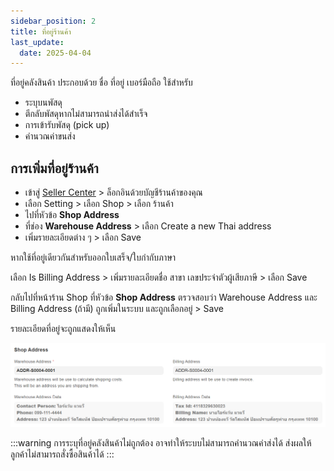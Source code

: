 ```yaml
---
sidebar_position: 2
title: ที่อยู่ร้านค้า
last_update:
  date: 2025-04-04
---
```



ที่อยู่คลังสินค้า ประกอบด้วย ชื่อ ที่อยู่ เบอร์มือถือ ใช้สำหรับ 
- ระบุบนพัสดุ 
- ตีกลับพัสดุหากไม่สามารถนำส่งได้สำเร็จ
- การเข้ารับพัสดุ (pick up)
- คำนวณค่าขนส่ง

## การเพิ่มที่อยู่ร้านค้า

- เข้าสู่ [Seller Center]( https://seller.cafn.co) > ล็อกอินด้วยบัญชีร้านค้าของคุณ 
- เลือก Setting > เลือก Shop > เลือก ร้านค้า
- ไปที่หัวข้อ **Shop Address**
- ที่ช่อง **Warehouse Address** > เลือก Create a new Thai address
- เพิ่มรายละเอียดต่าง ๆ  > เลือก Save

หากใช้ที่อยู่เดียวกันสำหรับออกใบเสร็จ/ใบกำกับภาษา 

เลือก Is Billing Address > เพิ่มรายละเอียดชื่อ สาขา เลขประจำตัวผู้เสียภาษี  > เลือก Save

กลับไปที่หน้าร้าน Shop ที่หัวข้อ **Shop Address** ตรวจสอบว่า Warehouse Address และ Billing Address (ถ้ามี) ถูกเพิ่มในระบบ และถูกเลือกอยู่ > Save

รายละเอียดที่อยู่จะถูกแสดงให้เห็น

![](./img/abc.png)


:::warning
การระบุที่อยู่คลังสินค้าไม่ถูกต้อง อาจทำให้ระบบไม่สามารถคำนวณค่าส่งได้ ส่งผลให้ลูกค้าไม่สามารถสั่งซื้อสินค้าได้
:::